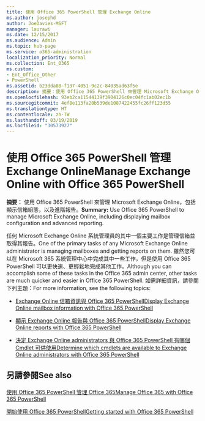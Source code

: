 ```yaml
---
title: 使用 Office 365 PowerShell 管理 Exchange Online
ms.author: josephd
author: JoeDavies-MSFT
manager: laurawi
ms.date: 12/15/2017
ms.audience: Admin
ms.topic: hub-page
ms.service: o365-administration
localization_priority: Normal
ms.collection: Ent_O365
ms.custom:
- Ent_Office_Other
- PowerShell
ms.assetid: b23dda88-f137-4051-9c2c-84035ad63f5e
description: 摘要︰使用 Office 365 PowerShell 來管理 Microsoft Exchange Online，包括顯示信箱組態，以及進階報告。
ms.openlocfilehash: 93eb2ca11544139f3904126c0ec04fc1ab02ec1b
ms.sourcegitcommit: 4ef8e113fa20b539de1087422455fc26ff123d55
ms.translationtype: HT
ms.contentlocale: zh-TW
ms.lasthandoff: 03/19/2019
ms.locfileid: "30573927"
---
```

# <a name="manage-exchange-online-with-office-365-powershell"></a><span data-ttu-id="54ded-103">使用 Office 365 PowerShell 管理 Exchange Online</span><span class="sxs-lookup"><span data-stu-id="54ded-103">Manage Exchange Online with Office 365 PowerShell</span></span>

 <span data-ttu-id="54ded-104">**摘要︰** 使用 Office 365 PowerShell 來管理 Microsoft Exchange Online，包括顯示信箱組態，以及進階報告。</span><span class="sxs-lookup"><span data-stu-id="54ded-104">**Summary:** Use Office 365 PowerShell to manage Microsoft Exchange Online, including displaying mailbox configuration and advanced reporting.</span></span>
  
<span data-ttu-id="54ded-105">任何 Microsoft Exchange Online 系統管理員的其中一個主要工作是管理信箱並取得其報告。</span><span class="sxs-lookup"><span data-stu-id="54ded-105">One of the primary tasks of any Microsoft Exchange Online administrator is managing mailboxes and getting reports on them.</span></span> <span data-ttu-id="54ded-106">雖然您可以在 Microsoft 365 系統管理中心中完成其中一些工作，但是使用 Office 365 PowerShell 可以更快速、更輕鬆地完成其他工作。</span><span class="sxs-lookup"><span data-stu-id="54ded-106">Although you can accomplish some of these tasks in the Office 365 admin center, other tasks are much quicker and easier in Office 365 PowerShell.</span></span> <span data-ttu-id="54ded-107">如需詳細資訊，請參閱下列主題：</span><span class="sxs-lookup"><span data-stu-id="54ded-107">For more information, see the following topics:</span></span>
  
- [<span data-ttu-id="54ded-108"> Exchange Online 信箱資訊與 Office 365 PowerShell</span><span class="sxs-lookup"><span data-stu-id="54ded-108">Display Exchange Online mailbox information with Office 365 PowerShell</span></span>](https://technet.microsoft.com/zh-TW/library/mt771881%28v=exchg.160%29.aspx)
    
- [<span data-ttu-id="54ded-109">顯示 Exchange Online 報告與 Office 365 PowerShell</span><span class="sxs-lookup"><span data-stu-id="54ded-109">Display Exchange Online reports with Office 365 PowerShell</span></span>](https://technet.microsoft.com/zh-TW/library/mt771882%28v=exchg.160%29.aspx)
    
- [<span data-ttu-id="54ded-110">決定 Exchange Online administrators 與 Office 365 PowerShell 有哪個 Cmdlet 可供使用</span><span class="sxs-lookup"><span data-stu-id="54ded-110">Determine which cmdlets are available to Exchange Online administrators with Office 365 PowerShell</span></span>](https://technet.microsoft.com/zh-TW/library/mt771883%28v=exchg.160%29.aspx)
    
## <a name="see-also"></a><span data-ttu-id="54ded-111">另請參閱</span><span class="sxs-lookup"><span data-stu-id="54ded-111">See also</span></span>

#### 

[<span data-ttu-id="54ded-112">使用 Office 365 PowerShell 管理 Office 365</span><span class="sxs-lookup"><span data-stu-id="54ded-112">Manage Office 365 with Office 365 PowerShell</span></span>](manage-office-365-with-office-365-powershell.md)
  
[<span data-ttu-id="54ded-113">開始使用 Office 365 PowerShell</span><span class="sxs-lookup"><span data-stu-id="54ded-113">Getting started with Office 365 PowerShell</span></span>](getting-started-with-office-365-powershell.md)

